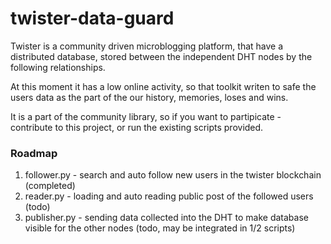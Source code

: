 # twister-data-guard

Twister is a community driven microblogging platform, that have a distributed database, stored between the independent DHT nodes by the following relationships.  

At this moment it has a low online activity, so that toolkit writen to safe the users data as the part of the our history, memories, loses and wins.  

It is a part of the community library, so if you want to partipicate - contribute to this project, or run the existing scripts provided.  

### Roadmap

1. follower.py - search and auto follow new users in the twister blockchain (completed)  
2. reader.py - loading and auto reading public post of the followed users (todo)  
3. publisher.py - sending data collected into the DHT to make database visible for the other nodes (todo, may be integrated in 1/2 scripts)  
